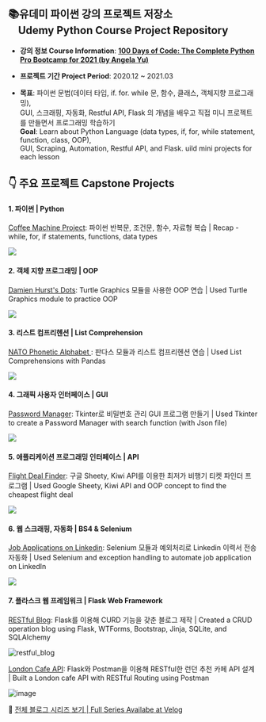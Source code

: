 ## 📚유데미 파이썬 강의 프로젝트 저장소<br> &nbsp; &nbsp; Udemy Python Course Project Repository 
- **강의 정보 Course Information**: **[100 Days of Code: The Complete Python Pro Bootcamp for 2021 (by Angela Yu)](https://www.udemy.com/course/100-days-of-code/)**

- **프로젝트 기간 Project Period**: 2020.12 ~ 2021.03

- **목표**: 파이썬 문법(데이터 타입, if. for. while 문, 함수, 클래스, 객체지향 프로그래밍), <br> GUI, 스크래핑, 자동화, Restful API, Flask 의 개념을 배우고 직접 미니 프로젝트를 만들면서 프로그래밍 학습하기
<br> **Goal**: Learn about Python Language (data types, if, for, while statement, function, class, OOP), <br> GUI, Scraping, Automation, Restful API, and Flask. uild mini projects for each lesson 



## &#128071; 주요 프로젝트 Capstone Projects
#### 1. 파이썬 | Python
[Coffee Machine Project](https://velog.io/@daylee/TIL-Python-Basics-Day-15): 파이썬 반복문, 조건문, 함수, 자료형 복습 | Recap - while, for, if statements, functions, data types

![](https://images.velog.io/images/daylee/post/0c9207d0-2b20-4722-a6cf-547656126d1f/image.png)

#### 2. 객체 지향 프로그래밍 | OOP
[Damien Hurst's Dots](https://velog.io/@daylee/TIL-Python-Basics-Day-18#turtle-project): Turtle Graphics 모듈을 사용한 OOP 연습 | Used Turtle Graphics module to practice OOP

![](https://images.velog.io/images/daylee/post/0db57299-446b-428d-b24c-e58d93500732/image.png)

#### 3. 리스트 컴프리헨션 | List Comprehension
[NATO Phonetic Alphabet ](https://velog.io/@daylee/TIL-Python-Basics-Day-26-List-Comprehensions): 판다스 모듈과 리스트 컴프리헨션 연습 | Used List Comprehensions with Pandas

![](https://images.velog.io/images/daylee/post/280e5e12-f686-4a95-b921-1082818abf17/image.png)

#### 4. 그래픽 사용자 인터페이스 | GUI
[Password Manager](https://dayleeand.tistory.com/entry/TIL-Python-Basics-Day-30-Errors-Exceptions-and-JSON-Data?category=955151): Tkinter로 비밀번호 관리 GUI 프로그램 만들기 | Used Tkinter to create a Password Manager with search function (with Json file)

![](https://images.velog.io/images/daylee/post/60914c99-3910-451e-b1a9-312dc0721bcb/image.png)

#### 5. 애플리케이션 프로그래밍 인터페이스 | API
[Flight Deal Finder](https://velog.io/@daylee/TIL-Python-Basics-Day-39-Capstone-Part-1-Flight-Deal-Finder): 구글 Sheety, Kiwi API를 이용한 최저가 비행기 티켓 파인더 프로그램 | Used Google Sheety, Kiwi API and OOP concept to find the cheapest flight deal

![](https://images.velog.io/images/daylee/post/2e510c36-5747-4382-9915-7e3fe964b2b2/image.png)


#### 6. 웹 스크래핑, 자동화 | BS4 & Selenium
[Job Applications on Linkedin](https://velog.io/@daylee/TIL-Python-Basics-Day-49-Automating-Job-Applications-on-LinkedIn): Selenium 모듈과 예외처리로 Linkedin 이력서 전송 자동화 | Used Selenium and exception handling to automate job application on LinkedIn

![](https://images.velog.io/images/daylee/post/9e81c7cf-073b-4cab-b8aa-c70612cfe0e3/image.png)

#### 7. 플라스크 웹 프레임워크 | Flask Web Framework
[RESTful Blog](https://dayleeand.tistory.com/entry/Flask-app-RESTful-blog): Flask를 이용해 CURD 기능을 갖춘 블로그 제작 | Created a CRUD operation blog using  Flask, WTForms, Bootstrap, Jinja, SQLite, and SQLAlchemy


![restful_blog](https://user-images.githubusercontent.com/73591588/124733565-46e8bb80-df4f-11eb-8662-8206cd34ee88.gif)

[London Cafe API](https://github.com/day-lee/Python_Bootcamp_Udemy/tree/main/7_Flask_Web_Development/cafe_api): Flask와 Postman을 이용해 RESTful한 런던 추천 카페 API 설계 | Built a London cafe API with RESTful Routing using Postman

![image](https://user-images.githubusercontent.com/73591588/124761249-9093cf00-df6c-11eb-85b3-03739caef80c.png)


🍎 [전체 블로그 시리즈 보기 | Full Series Availabe at Velog](https://velog.io/@daylee/series/Udemy-Python-Course)





